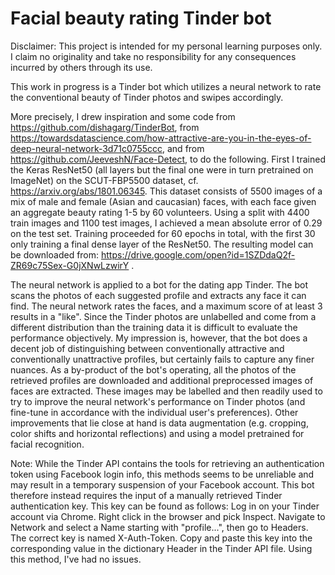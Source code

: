 # Facial beauty rating Tinder bot

Disclaimer: This project is intended for my personal learning purposes only. I claim no originality and take no responsibility for any consequences incurred by others through its use.

This work in progress is a Tinder bot which utilizes a neural network to rate the conventional beauty of Tinder photos and swipes accordingly. 

More precisely, I drew inspiration and some code from https://github.com/dishagarg/TinderBot, from https://towardsdatascience.com/how-attractive-are-you-in-the-eyes-of-deep-neural-network-3d71c0755ccc, and from https://github.com/JeeveshN/Face-Detect, to do the following. First I trained the Keras ResNet50 (all layers but the final one were in turn pretrained on ImageNet) on the SCUT-FBP5500 dataset, cf. https://arxiv.org/abs/1801.06345. This dataset consists of 5500 images of a mix of male and female (Asian and caucasian) faces, with each face given an aggregate beauty rating 1-5 by 60 volunteers. Using a split with 4400 train images and 1100 test images, I achieved a mean absolute error of 0.29 on the test set. Training proceeded for 60 epochs in total, with the first 30 only training a final dense layer of the ResNet50. The resulting model can be downloaded from: https://drive.google.com/open?id=1SZDdaQ2f-ZR69c75Sex-G0jXNwLzwirY . 

The neural network is applied to a bot for the dating app Tinder. The bot scans the photos of each suggested profile and extracts any face it can find. The neural network rates the faces, and a maximum score of at least 3 results in a "like". Since the Tinder photos are unlabelled and come from a different distribution than the training data it is difficult to evaluate the performance objectively. My impression is, however, that the bot does a decent job of distinguishing between conventionally attractive and conventionally unattractive profiles, but certainly fails to capture any finer nuances. As a by-product of the bot's operating, all the photos of the retrieved profiles are downloaded and additional preprocessed images of faces are extracted. These images may be labelled and then readily used to try to improve the neural network's performance on Tinder photos (and fine-tune in accordance with the individual user's preferences). Other improvements that lie close at hand is data augmentation (e.g. cropping, color shifts and horizontal reflections) and using a model pretrained for facial recognition. 

Note: While the Tinder API contains the tools for retrieving an authentication token using Facebook login info, this methods seems to be unreliable and may result in a temporary suspension of your Facebook account. This bot therefore instead requires the input of a manually retrieved Tinder authentication key. This key can be found as follows: Log in on your Tinder account via Chrome. Right click in the browser and pick Inspect. Navigate to Network and select a Name starting with "profile...", then go to Headers. The correct key is named X-Auth-Token. Copy and paste this key into the corresponding value in the dictionary Header in the Tinder API file. Using this method, I've had no issues. 
